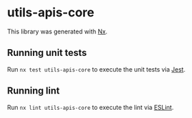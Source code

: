 # utils-apis-core

This library was generated with [Nx](https://nx.dev).

## Running unit tests

Run `nx test utils-apis-core` to execute the unit tests via [Jest](https://jestjs.io).

## Running lint

Run `nx lint utils-apis-core` to execute the lint via [ESLint](https://eslint.org/).
